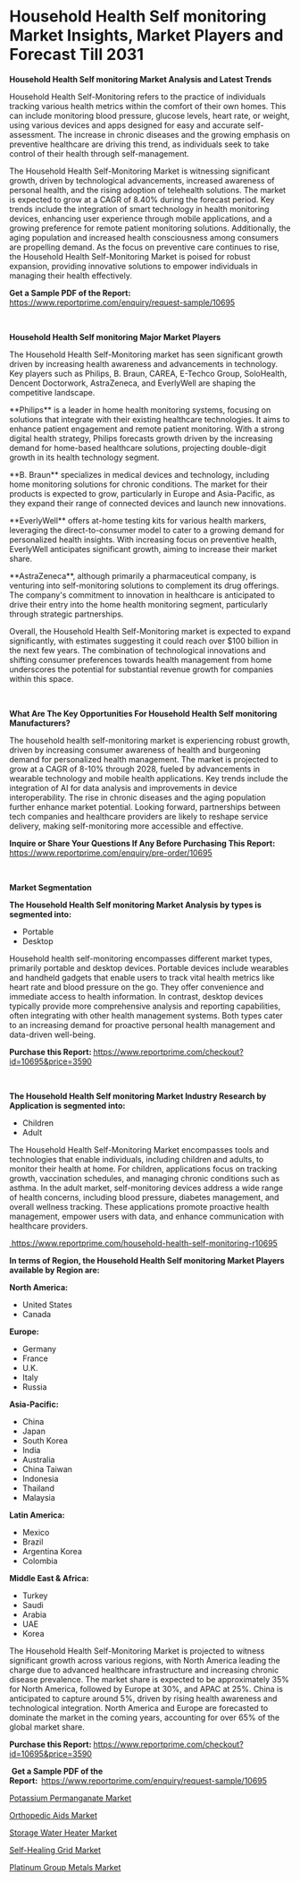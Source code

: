 <p><h1>Household Health Self monitoring Market Insights, Market Players and Forecast Till 2031</h1></p><p><strong>Household Health Self monitoring Market Analysis and Latest Trends</strong></p>
<p><p>Household Health Self-Monitoring refers to the practice of individuals tracking various health metrics within the comfort of their own homes. This can include monitoring blood pressure, glucose levels, heart rate, or weight, using various devices and apps designed for easy and accurate self-assessment. The increase in chronic diseases and the growing emphasis on preventive healthcare are driving this trend, as individuals seek to take control of their health through self-management.</p><p>The Household Health Self-Monitoring Market is witnessing significant growth, driven by technological advancements, increased awareness of personal health, and the rising adoption of telehealth solutions. The market is expected to grow at a CAGR of 8.40% during the forecast period. Key trends include the integration of smart technology in health monitoring devices, enhancing user experience through mobile applications, and a growing preference for remote patient monitoring solutions. Additionally, the aging population and increased health consciousness among consumers are propelling demand. As the focus on preventive care continues to rise, the Household Health Self-Monitoring Market is poised for robust expansion, providing innovative solutions to empower individuals in managing their health effectively.</p></p>
<p><strong>Get a Sample PDF of the Report:&nbsp;</strong> <a href="https://www.reportprime.com/enquiry/request-sample/10695">https://www.reportprime.com/enquiry/request-sample/10695</a></p>
<p>&nbsp;</p>
<p><strong>Household Health Self monitoring Major Market Players</strong></p>
<p><p>The Household Health Self-Monitoring market has seen significant growth driven by increasing health awareness and advancements in technology. Key players such as Philips, B. Braun, CAREA, E-Techco Group, SoloHealth, Dencent Doctorwork, AstraZeneca, and EverlyWell are shaping the competitive landscape.</p><p>**Philips** is a leader in home health monitoring systems, focusing on solutions that integrate with their existing healthcare technologies. It aims to enhance patient engagement and remote patient monitoring. With a strong digital health strategy, Philips forecasts growth driven by the increasing demand for home-based healthcare solutions, projecting double-digit growth in its health technology segment.</p><p>**B. Braun** specializes in medical devices and technology, including home monitoring solutions for chronic conditions. The market for their products is expected to grow, particularly in Europe and Asia-Pacific, as they expand their range of connected devices and launch new innovations. </p><p>**EverlyWell** offers at-home testing kits for various health markers, leveraging the direct-to-consumer model to cater to a growing demand for personalized health insights. With increasing focus on preventive health, EverlyWell anticipates significant growth, aiming to increase their market share.</p><p>**AstraZeneca**, although primarily a pharmaceutical company, is venturing into self-monitoring solutions to complement its drug offerings. The company's commitment to innovation in healthcare is anticipated to drive their entry into the home health monitoring segment, particularly through strategic partnerships.</p><p>Overall, the Household Health Self-Monitoring market is expected to expand significantly, with estimates suggesting it could reach over $100 billion in the next few years. The combination of technological innovations and shifting consumer preferences towards health management from home underscores the potential for substantial revenue growth for companies within this space.</p></p>
<p>&nbsp;</p>
<p><strong>What Are The Key Opportunities For Household Health Self monitoring Manufacturers?</strong></p>
<p><p>The household health self-monitoring market is experiencing robust growth, driven by increasing consumer awareness of health and burgeoning demand for personalized health management. The market is projected to grow at a CAGR of 8-10% through 2028, fueled by advancements in wearable technology and mobile health applications. Key trends include the integration of AI for data analysis and improvements in device interoperability. The rise in chronic diseases and the aging population further enhance market potential. Looking forward, partnerships between tech companies and healthcare providers are likely to reshape service delivery, making self-monitoring more accessible and effective.</p></p>
<p><strong>Inquire or Share Your Questions If Any Before Purchasing This Report:</strong> <a href="https://www.reportprime.com/enquiry/pre-order/10695">https://www.reportprime.com/enquiry/pre-order/10695</a></p>
<p>&nbsp;</p>
<p><strong>Market Segmentation</strong></p>
<p><strong>The Household Health Self monitoring Market Analysis by types is segmented into:</strong></p>
<p><ul><li>Portable</li><li>Desktop</li></ul></p>
<p><p>Household health self-monitoring encompasses different market types, primarily portable and desktop devices. Portable devices include wearables and handheld gadgets that enable users to track vital health metrics like heart rate and blood pressure on the go. They offer convenience and immediate access to health information. In contrast, desktop devices typically provide more comprehensive analysis and reporting capabilities, often integrating with other health management systems. Both types cater to an increasing demand for proactive personal health management and data-driven well-being.</p></p>
<p><strong>Purchase this Report:&nbsp;</strong><a href="https://www.reportprime.com/checkout?id=10695&price=3590">https://www.reportprime.com/checkout?id=10695&price=3590</a></p>
<p>&nbsp;</p>
<p><strong>The Household Health Self monitoring Market Industry Research by Application is segmented into:</strong></p>
<p><ul><li>Children</li><li>Adult</li></ul></p>
<p><p>The Household Health Self-Monitoring Market encompasses tools and technologies that enable individuals, including children and adults, to monitor their health at home. For children, applications focus on tracking growth, vaccination schedules, and managing chronic conditions such as asthma. In the adult market, self-monitoring devices address a wide range of health concerns, including blood pressure, diabetes management, and overall wellness tracking. These applications promote proactive health management, empower users with data, and enhance communication with healthcare providers.</p></p>
<p><a href="https://www.reportprime.com/household-health-self-monitoring-r10695">&nbsp;https://www.reportprime.com/household-health-self-monitoring-r10695</a></p>
<p><strong>In terms of Region, the Household Health Self monitoring Market Players available by Region are:</strong></p>
<p>
    <p> <strong> North America: </strong>
        <ul>
            <li>United States</li>
            <li>Canada</li>
        </ul>
        </p> 
    <p> <strong> Europe: </strong>
        <ul>
            <li>Germany</li>
            <li>France</li>
            <li>U.K.</li>
            <li>Italy</li>
            <li>Russia</li>
        </ul>
        </p> 
    <p> <strong> Asia-Pacific: </strong>
        <ul>
            <li>China</li>
            <li>Japan</li>
            <li>South Korea</li>
            <li>India</li>
            <li>Australia</li>
            <li>China Taiwan</li>
            <li>Indonesia</li>
            <li>Thailand</li>
            <li>Malaysia</li>
        </ul>
        </p> 
    <p> <strong> Latin America: </strong>
        <ul>
            <li>Mexico</li>
            <li>Brazil</li>
            <li>Argentina Korea</li>
            <li>Colombia</li>
        </ul>
        </p> 
    <p> <strong> Middle East & Africa: </strong>
        <ul>
            <li>Turkey</li>
            <li>Saudi</li>
            <li>Arabia</li>
            <li>UAE</li>
            <li>Korea</li>
        </ul>
    </p>
    </p>
<p><p>The Household Health Self-Monitoring Market is projected to witness significant growth across various regions, with North America leading the charge due to advanced healthcare infrastructure and increasing chronic disease prevalence. The market share is expected to be approximately 35% for North America, followed by Europe at 30%, and APAC at 25%. China is anticipated to capture around 5%, driven by rising health awareness and technological integration. North America and Europe are forecasted to dominate the market in the coming years, accounting for over 65% of the global market share.</p></p>
<p><strong>Purchase this Report: </strong><a href="https://www.reportprime.com/checkout?id=10695&price=3590">https://www.reportprime.com/checkout?id=10695&price=3590</a></p>
<p>&nbsp;<strong>Get a Sample PDF of the Report:&nbsp;&nbsp;</strong><a href="https://www.reportprime.com/enquiry/request-sample/10695">https://www.reportprime.com/enquiry/request-sample/10695</a></p>
<p><strong></strong></p>
<p><p><a href="https://www.linkedin.com/pulse/potassium-permanganate-industry-forecast-market-shifts-strategic-i5dpe?trackingId=u1BZzkOeRb%2B6jSRpkOguKw%3D%3D">Potassium Permanganate Market</a></p><p><a href="https://github.com/BellAuer/Market-Research-Report-List-1/blob/main/orthopedic-aids-market.md">Orthopedic Aids Market</a></p><p><a href="https://medium.com/@aureliarice/the-comprehensive-storage-water-heater-market-research-report-is-essential-for-understanding-73f1aede141a">Storage Water Heater Market</a></p><p><a href="https://medium.com/@aureliarice/the-self-healing-grid-market-has-grown-significantly-as-a-result-of-several-important-causes-051418651718">Self-Healing Grid Market</a></p><p><a href="https://www.linkedin.com/pulse/platinum-group-metals-market-size-growth-trends-industry-phvme?trackingId=i9z%2FlhnZTU6PV2ouu7xr6g%3D%3D">Platinum Group Metals Market</a></p></p>